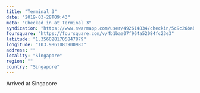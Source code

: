 ```yaml
---
title: "Terminal 3"
date: "2019-03-28T09:43"
meta: "Checked in at Terminal 3"
syndication: "https://www.swarmapp.com/user/492614834/checkin/5c9c26babd4009002c7e04e8"
foursquare: "https://foursquare.com/v/4b1baa07f964a52084fc23e3"
latitude: "1.3560281705847879"
longitude: "103.9861083900983"
address: ""
locality: "Singapore"
region: ""
country: "Singapore"
---
```

Arrived at Singapore
